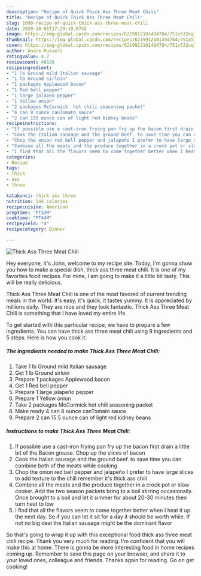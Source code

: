 ```yaml
---
description: "Recipe of Quick Thick Ass Three Meat Chili"
title: "Recipe of Quick Thick Ass Three Meat Chili"
slug: 1090-recipe-of-quick-thick-ass-three-meat-chili
date: 2020-10-01T17:29:19.674Z
image: https://img-global.cpcdn.com/recipes/6219912101494784/751x532cq70/thick-ass-three-meat-chili-recipe-main-photo.jpg
thumbnail: https://img-global.cpcdn.com/recipes/6219912101494784/751x532cq70/thick-ass-three-meat-chili-recipe-main-photo.jpg
cover: https://img-global.cpcdn.com/recipes/6219912101494784/751x532cq70/thick-ass-three-meat-chili-recipe-main-photo.jpg
author: Andre Russell
ratingvalue: 4.7
reviewcount: 46126
recipeingredient:
- "1 lb Ground mild Italian sausage"
- "1 lb Ground sirloin"
- "1 packages Applewood bacon"
- "1 Red bell pepper"
- "1 large jalapeo pepper"
- "1 Yellow onion"
- "2 packages McCormick  hot chili seasoning packet"
- "4 can 8 ounce canTomato sauce"
- "2 can 155 ounce can of light red kidney beans"
recipeinstructions:
- "If possible use a cast-iron frying pan fry up the bacon first drain a little bit of the Bacon grease. Chop up the slices of bacon"
- "Cook the Italian sausage and the ground beef. to save time you can combine both of the meats while cooking"
- "Chop the onion red bell pepper and jalapeño I prefer to have large slices to add texture to the chili remember it&#39;s thick ass chili"
- "Combine all the meats and the produce together in a crock pot or slow cooker. Add the two season packets bring to a boil stirring occasionally. Once brought to a boil and let it simmer for about 20-30 minutes then turn heat to low"
- "I find that all the flavors seem to come together better when I heat it up the next day. So if you can let it sit for a day it should be worth while. If not no big deal the Italian sausage might be the dominant flavor"
categories:
- Recipe
tags:
- thick
- ass
- three

katakunci: thick ass three 
nutrition: 144 calories
recipecuisine: American
preptime: "PT33M"
cooktime: "PT44M"
recipeyield: "4"
recipecategory: Dinner

---
```



![Thick Ass Three Meat Chili](https://img-global.cpcdn.com/recipes/6219912101494784/751x532cq70/thick-ass-three-meat-chili-recipe-main-photo.jpg)

Hey everyone, it's John, welcome to my recipe site. Today, I'm gonna show you how to make a special dish, thick ass three meat chili. It is one of my favorites food recipes. For mine, I am going to make it a little bit tasty. This will be really delicious.

Thick Ass Three Meat Chili is one of the most favored of current trending meals in the world. It's easy, it's quick, it tastes yummy. It is appreciated by millions daily. They are nice and they look fantastic. Thick Ass Three Meat Chili is something that I have loved my entire life.




To get started with this particular recipe, we have to prepare a few ingredients. You can have thick ass three meat chili using 9 ingredients and 5 steps. Here is how you cook it.

<!--inarticleads1-->

##### The ingredients needed to make Thick Ass Three Meat Chili:

1. Take 1 lb Ground mild Italian sausage
1. Get 1 lb Ground sirloin
1. Prepare 1 packages Applewood bacon
1. Get 1 Red bell pepper
1. Prepare 1 large jalapeño pepper
1. Prepare 1 Yellow onion
1. Take 2 packages McCormick  hot chili seasoning packet
1. Make ready 4 can 8 ounce canTomato sauce
1. Prepare 2 can 15.5 ounce can of light red kidney beans




<!--inarticleads2-->

##### Instructions to make Thick Ass Three Meat Chili:

1. If possible use a cast-iron frying pan fry up the bacon first drain a little bit of the Bacon grease. Chop up the slices of bacon
1. Cook the Italian sausage and the ground beef. to save time you can combine both of the meats while cooking
1. Chop the onion red bell pepper and jalapeño I prefer to have large slices to add texture to the chili remember it&#39;s thick ass chili
1. Combine all the meats and the produce together in a crock pot or slow cooker. Add the two season packets bring to a boil stirring occasionally. Once brought to a boil and let it simmer for about 20-30 minutes then turn heat to low
1. I find that all the flavors seem to come together better when I heat it up the next day. So if you can let it sit for a day it should be worth while. If not no big deal the Italian sausage might be the dominant flavor




So that's going to wrap it up with this exceptional food thick ass three meat chili recipe. Thank you very much for reading. I'm confident that you will make this at home. There is gonna be more interesting food in home recipes coming up. Remember to save this page on your browser, and share it to your loved ones, colleague and friends. Thanks again for reading. Go on get cooking!
